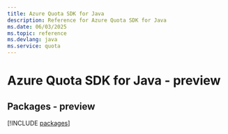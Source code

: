 ```yaml
---
title: Azure Quota SDK for Java
description: Reference for Azure Quota SDK for Java
ms.date: 06/03/2025
ms.topic: reference
ms.devlang: java
ms.service: quota
---
```

# Azure Quota SDK for Java - preview
## Packages - preview
[!INCLUDE [packages](quota-index.md)]